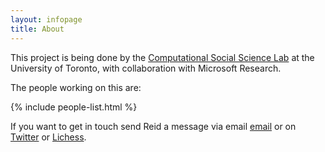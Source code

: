 ```yaml
---
layout: infopage
title: About
---
```


This project is being done by the [Computational Social Science Lab](csslab.cs.toronto.edu/) at the University of Toronto, with collaboration with Microsoft Research.

The people working on this are:

{% include people-list.html %}

If you want to get in touch send Reid a message via email [email](maiachess@cs.toronto.edu) or on [Twitter](https://twitter.com/reidmcy)  or [Lichess](https://lichess.org/@/reidmcy).
